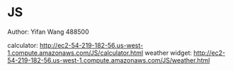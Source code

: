 # JS

Author: Yifan Wang 488500

calculator: http://ec2-54-219-182-56.us-west-1.compute.amazonaws.com/JS/calculator.html
weather widget: http://ec2-54-219-182-56.us-west-1.compute.amazonaws.com/JS/weather.html